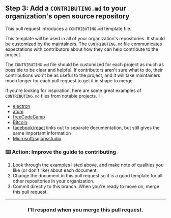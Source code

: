 ## Step 3: Add a `CONTRIBUTING.md` to your organization's open source repository

This pull request introduces a `CONTRIBUTING.md` template file.

This template will be used in all of your organization's repositories. It should be customized by the maintainers. The `CONTRIBUTING.md` file communicates expectations with contributors about how they can help contribute to the project.

The `CONTRIBUTING.md` file should be customized for each project as much as possible to be clear and helpful. If contributors aren't sure what to do, their contributions won't be as useful to the project, and it will take maintainers much longer for each pull request to get it in shape to merge.  

If you're looking for inspiration, here are some great examples of `CONTRIBUTING.md` files from notable projects. :sparkles:
- [electron](https://github.com/electron/electron/blob/master/CONTRIBUTING.md)
- [atom](https://github.com/atom/atom/blob/master/CONTRIBUTING.md)
- [freeCodeCamp](https://github.com/freeCodeCamp/freeCodeCamp/blob/master/CONTRIBUTING.md)
- [Bitcoin](https://github.com/bitcoin/bitcoin/blob/master/CONTRIBUTING.md)
- [facebook/react](https://github.com/facebook/react/blob/master/CONTRIBUTING.md) links out to separate documentation, but still gives the same important information
- [Microsoft/sqlopsstudio](https://github.com/Microsoft/sqlopsstudio/blob/master/CONTRIBUTING.md)

### :keyboard: Action: Improve the guide to contributing

1. Look through the examples listed above, and make note of qualities you like (or don't like) about each document.
2. Change the document in this pull request so it is a good template for all other repositories in your organization.
3. Commit directly to this branch. When you're ready to move on, merge this pull request.

<hr>
<h3 align="center">I'll respond when you merge this pull request.</h3>
